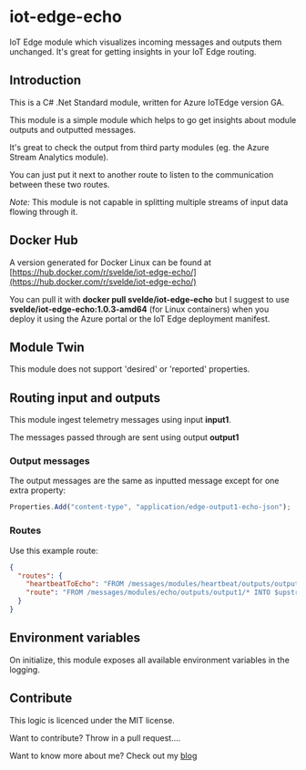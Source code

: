 # iot-edge-echo

IoT Edge module which visualizes incoming messages and outputs them unchanged. It's great for getting insights in your IoT Edge routing.

## Introduction

This is a C# .Net Standard module, written for Azure IoTEdge version GA.

This module is a simple module which helps to go get insights about module outputs and outputted messages.

It's great to check the output from third party modules (eg. the Azure Stream Analytics module).

You can just put it next to another route to listen to the communication between these two routes.

*Note:* This module is not capable in splitting multiple streams of input data flowing through it.

## Docker Hub

A version generated for Docker Linux can be found at [https://hub.docker.com/r/svelde/iot-edge-echo/](https://hub.docker.com/r/svelde/iot-edge-echo/)

You can pull it with **docker pull svelde/iot-edge-echo** but I suggest to use **svelde/iot-edge-echo:1.0.3-amd64** (for Linux containers) when you deploy it using the Azure portal or the IoT Edge deployment manifest.

## Module Twin

This module does not support 'desired' or 'reported' properties.

## Routing input and outputs

This module ingest telemetry messages using input **input1**.

The messages passed through are sent using output **output1**

### Output messages

The output messages are the same as inputted message except for one extra property:

```javascript
Properties.Add("content-type", "application/edge-output1-echo-json");
```

### Routes

Use this example route:

```json
{
  "routes": {
    "heartbeatToEcho": "FROM /messages/modules/heartbeat/outputs/output1 INTO BrokeredEndpoint(\"/modules/echo/inputs/input1\")",
    "route": "FROM /messages/modules/echo/outputs/output1/* INTO $upstream"
  }
}
```

## Environment variables

On initialize, this module exposes all available environment variables in the logging.

## Contribute

This logic is licenced under the MIT license.

Want to contribute? Throw in a pull request....

Want to know more about me? Check out my [blog](http://blog.vandevelde-online.com)
